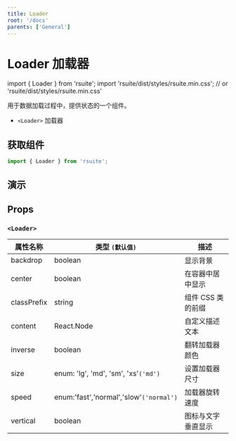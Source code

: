 ```yaml
---
title: Loader
root: '/docs'
parents: ['General']
---
```


# Loader 加载器

import { Loader } from 'rsuite';
import 'rsuite/dist/styles/rsuite.min.css'; // or 'rsuite/dist/styles/rsuite.min.css'

用于数据加载过程中，提供状态的一个组件。

* `<Loader>` 加载器

## 获取组件

```js
import { Loader } from 'rsuite';
```

## 演示

<Loader />

## Props

### `<Loader>`

| 属性名称    | 类型 `(默认值)`                         | 描述               |
| ----------- | --------------------------------------- | ------------------ |
| backdrop    | boolean                                 | 显示背景           |
| center      | boolean                                 | 在容器中居中显示   |
| classPrefix | string                                  | 组件 CSS 类的前缀  |
| content     | React.Node                              | 自定义描述文本     |
| inverse     | boolean                                 | 翻转加载器颜色     |
| size        | enum: 'lg', 'md', 'sm', 'xs'`('md')`    | 设置加载器尺寸     |
| speed       | enum:'fast','normal','slow'`('normal')` | 加载器旋转速度     |
| vertical    | boolean                                 | 图标与文字垂直显示 |

